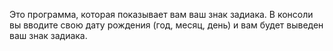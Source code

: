 Это программа, которая показывает вам ваш знак задиака.
В консоли вы вводите свою дату рождения (год, месяц, день) и вам будет выведен ваш знак задиака.
